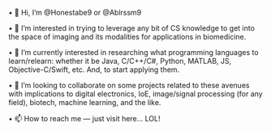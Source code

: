 • 👋 Hi, I’m @Honestabe9 or @Ablrssm9

• 👀 I’m interested in trying to leverage any bit of CS knowledge to get into the space of imaging and its modalities for applications in biomedicine.

• 🌱 I’m currently interested in researching what programming languages to learn/relearn: whether it be Java, C/C++/C#, Python, MATLAB, JS, Objective-C/Swift, etc. And, to start applying them.

• 💞️ I’m looking to collaborate on some projects related to these avenues with implications to digital electronics, IoE, image/signal processing (for any field), biotech, machine learning, and the like.

• 📫 How to reach me — just visit here... LOL!

<!---
Honestabe9/Honestabe9 is a ✨ special ✨ repository because its `README.md` (this file) appears on your GitHub profile.
You can click the Preview link to take a look at your changes.
---!>
